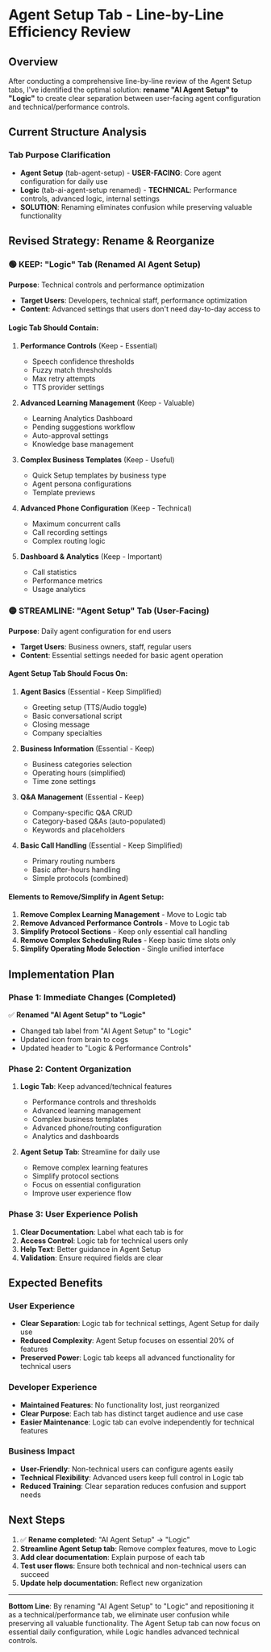 # Agent Setup Tab - Line-by-Line Efficiency Review

## Overview
After conducting a comprehensive line-by-line review of the Agent Setup tabs, I've identified the optimal solution: **rename "AI Agent Setup" to "Logic"** to create clear separation between user-facing agent configuration and technical/performance controls.

## Current Structure Analysis

### Tab Purpose Clarification
- **Agent Setup** (tab-agent-setup) - **USER-FACING**: Core agent configuration for daily use
- **Logic** (tab-ai-agent-setup renamed) - **TECHNICAL**: Performance controls, advanced logic, internal settings
- **SOLUTION**: Renaming eliminates confusion while preserving valuable functionality

## Revised Strategy: Rename & Reorganize

### 🟢 KEEP: "Logic" Tab (Renamed AI Agent Setup)
**Purpose**: Technical controls and performance optimization
- **Target Users**: Developers, technical staff, performance optimization
- **Content**: Advanced settings that users don't need day-to-day access to

#### Logic Tab Should Contain:
1. **Performance Controls** (Keep - Essential)
   - Speech confidence thresholds
   - Fuzzy match thresholds  
   - Max retry attempts
   - TTS provider settings

2. **Advanced Learning Management** (Keep - Valuable)
   - Learning Analytics Dashboard
   - Pending suggestions workflow
   - Auto-approval settings
   - Knowledge base management

3. **Complex Business Templates** (Keep - Useful)
   - Quick Setup templates by business type
   - Agent persona configurations
   - Template previews

4. **Advanced Phone Configuration** (Keep - Technical)
   - Maximum concurrent calls
   - Call recording settings
   - Complex routing logic

5. **Dashboard & Analytics** (Keep - Important)
   - Call statistics
   - Performance metrics
   - Usage analytics

### 🟡 STREAMLINE: "Agent Setup" Tab (User-Facing)
**Purpose**: Daily agent configuration for end users
- **Target Users**: Business owners, staff, regular users
- **Content**: Essential settings needed for basic agent operation

#### Agent Setup Tab Should Focus On:
1. **Agent Basics** (Essential - Keep Simplified)
   - Greeting setup (TTS/Audio toggle)
   - Basic conversational script
   - Closing message
   - Company specialties

2. **Business Information** (Essential - Keep)
   - Business categories selection
   - Operating hours (simplified)
   - Time zone settings

3. **Q&A Management** (Essential - Keep)
   - Company-specific Q&A CRUD
   - Category-based Q&As (auto-populated)
   - Keywords and placeholders

4. **Basic Call Handling** (Essential - Keep Simplified)
   - Primary routing numbers
   - Basic after-hours handling
   - Simple protocols (combined)

#### Elements to Remove/Simplify in Agent Setup:
1. **Remove Complex Learning Management** - Move to Logic tab
2. **Remove Advanced Performance Controls** - Move to Logic tab  
3. **Simplify Protocol Sections** - Keep only essential call handling
4. **Remove Complex Scheduling Rules** - Keep basic time slots only
5. **Simplify Operating Mode Selection** - Single unified interface

## Implementation Plan

### Phase 1: Immediate Changes (Completed)
✅ **Renamed "AI Agent Setup" to "Logic"** 
- Changed tab label from "AI Agent Setup" to "Logic"
- Updated icon from brain to cogs
- Updated header to "Logic & Performance Controls"

### Phase 2: Content Organization
1. **Logic Tab**: Keep advanced/technical features
   - Performance controls and thresholds
   - Advanced learning management
   - Complex business templates
   - Advanced phone/routing configuration
   - Analytics and dashboards

2. **Agent Setup Tab**: Streamline for daily use
   - Remove complex learning features
   - Simplify protocol sections
   - Focus on essential configuration
   - Improve user experience flow

### Phase 3: User Experience Polish
1. **Clear Documentation**: Label what each tab is for
2. **Access Control**: Logic tab for technical users only
3. **Help Text**: Better guidance in Agent Setup
4. **Validation**: Ensure required fields are clear

## Expected Benefits

### User Experience
- **Clear Separation**: Logic tab for technical settings, Agent Setup for daily use
- **Reduced Complexity**: Agent Setup focuses on essential 20% of features
- **Preserved Power**: Logic tab keeps all advanced functionality for technical users

### Developer Experience  
- **Maintained Features**: No functionality lost, just reorganized
- **Clear Purpose**: Each tab has distinct target audience and use case
- **Easier Maintenance**: Logic tab can evolve independently for technical features

### Business Impact
- **User-Friendly**: Non-technical users can configure agents easily
- **Technical Flexibility**: Advanced users keep full control in Logic tab  
- **Reduced Training**: Clear separation reduces confusion and support needs

## Next Steps

1. ✅ **Rename completed**: "AI Agent Setup" → "Logic"
2. **Streamline Agent Setup tab**: Remove complex features, move to Logic
3. **Add clear documentation**: Explain purpose of each tab
4. **Test user flows**: Ensure both technical and non-technical users can succeed
5. **Update help documentation**: Reflect new organization

---

**Bottom Line**: By renaming "AI Agent Setup" to "Logic" and repositioning it as a technical/performance tab, we eliminate user confusion while preserving all valuable functionality. The Agent Setup tab can now focus on essential daily configuration, while Logic handles advanced technical controls.
